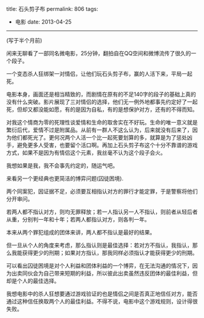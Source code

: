 title: 石头剪子布
permalink: 806
tags:
  - 电影
date: 2013-04-25
---

(写于半个月前)

闲来无聊看了一部同名微电影，25分钟，翻拍自在QQ空间和微博流传了很久的一个段子。

一个变态杀人狂绑架一对情侣，让他们玩石头剪子布，赢的人活下来，平局一起死。

电影本身，画面还是相当精致的，而剧情在原有的不足140字的段子的基础上真的没有什么突破。影片展现了三对情侣的选择，他们无一例外地都事先约定好了一起死，但却又都没能如愿，有的是因为自私，有的是想保护对方，还有的不得而知。

对我这个情商为零的死理性谈爱情和生命的取舍实在不好玩。生命的唯一意义就是繁衍后代，爱情不过是附属品。从前有一群人不这么认为，后来就没有后来了，因为他们都死光了。更何况两个人活一个比一起死要划算的多，就算是为了惩处凶手，避免更多人受害，也要留个活口啊。再加上石头剪子布这个十分不靠谱的游戏方式，如果不是因为有情侣这个元素，我丝毫不认为这个段子会火。

我想如果是我，我不会事先约定的，随运气吧。

来看另一个更经典也更简洁的博弈问题(囚徒困境).

两个同案犯，因证据不足，必须要互相指认对方的罪行才能定罪，于是警察将他们分开审问。

若两人都不指认对方，则均无罪释放；若一人指认另一人不指认，则前者从轻后者从重，分别判一年和十年；若两人都指认对方，则各判一年。

本来从两个罪犯组成的团体来讲，两人都不指认是最好的结果。

但一旦从个人的角度来考虑，那么指认则是最佳选择：若对方不指认，我指认，那么我能获得更少的刑期；如果对方指认，那我同样必须指认才能获得更少的刑期。

可以看出囚徒困境是对个人利益和团体利益的一个博弈，在无法沟通的情况下，因为出卖同伙会为自己带来短期的利益，所以彼此出卖虽然违反团体的最佳利益，但却是个人的最佳选择。

我想电影中的杀人狂想要通过游戏验证的也是情侣之间是否真正地信任对方，能否通过这种信任换取两个人的最佳利益。不得不说，电影中这个游戏规则，设计得很失败。

